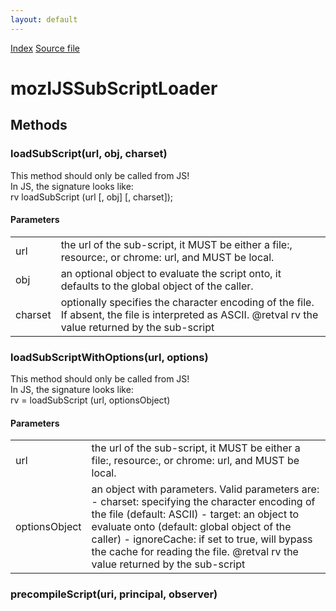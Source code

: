 ```yaml
---
layout: default
---
```

<div id='links'><a href="../index.html">Index</a>
<a href="http://dxr.mozilla.org/mozilla-central/source/js/xpconnect/idl/mozIJSSubScriptLoader.idl">Source file</a>
</div>

# mozIJSSubScriptLoader #

## Methods ##

### loadSubScript(url, obj, charset) ###
  
This method should only be called from JS!  
In JS, the signature looks like:  
rv loadSubScript (url [, obj] [, charset]);  
  

#### Parameters ####

<table>

<tr>
<td>url</td>
<td>the url of the sub-script, it MUST be either a file:,  
           resource:, or chrome: url, and MUST be local.  
</td>
</tr>

<tr>
<td>obj</td>
<td>an optional object to evaluate the script onto, it  
           defaults to the global object of the caller.  
</td>
</tr>

<tr>
<td>charset</td>
<td>optionally specifies the character encoding of  
               the file. If absent, the file is interpreted  
               as ASCII.  
@retval rv the value returned by the sub-script  
</td>
</tr>

</table>

### loadSubScriptWithOptions(url, options) ###
  
This method should only be called from JS!  
In JS, the signature looks like:  
rv = loadSubScript (url, optionsObject)  
  

#### Parameters ####

<table>

<tr>
<td>url</td>
<td>the url of the sub-script, it MUST be either a file:,  
           resource:, or chrome: url, and MUST be local.  
</td>
</tr>

<tr>
<td>optionsObject</td>
<td>an object with parameters. Valid parameters are:  
                     - charset: specifying the character encoding of the file (default: ASCII)  
                     - target:  an object to evaluate onto (default: global object of the caller)  
                     - ignoreCache: if set to true, will bypass the cache for reading the file.  
@retval rv the value returned by the sub-script  
</td>
</tr>

</table>

### precompileScript(uri, principal, observer) ###
